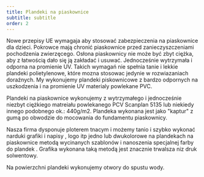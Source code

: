 ```yaml
---
title: Plandeki na piaskownice
subtitle: subtitle
order: 2
---
```


Nowe przepisy UE wymagaja aby stosować zabezpieczenia na piaskownice dla dzieci.
Pokrowce mają chronić piaskownice przed zanieczyszczeniami pochodzenia
zwierzęcego. Osłona piaskownicy nie może być zbyt ciężka, aby z łatwością dało
się ją zakładać i usuwać. Jednocześnie wytrzymała i odporna na promienie UV.
Takich wymagań nie spełnia tanie i lekkie plandeki polietylenowe, które mozna
stosowac jedynie w rozwiazaniach doraźnych. My wykonujemy plandeki piskownicowe
z bardzo odpornych na uszkodzenia i na promienie UV materialy powlekane PVC.

Plandeki na piaskownice wykonujemy z wytrzymałego i jednocześnie niezbyt
ciężkiego matreiału powlekanego PCV Scanplan 5135 lub niekiedy innego podobnego
ok.: 440g/m2. Plandeka wykonana jest jako "kaptur" z gumą po obwodzie do
mocowania do fundamentu piaskownicy.

Nasza firma dysponuje ploterem tnacym i możemy tanio i szybko wykonać narduki
grafiki i napisy , logo itp jedno lub dwukolorowe na plandekach na piaskownice
metodą wycinanych szablonów i nanoszenia specjalnej farby do plandek . Grafika
wykonana taką metodą jest znacznie trwalsza niz druk solwentowy.

Na powierzchni plandeki wykonujemy otwory do spustu wody.
